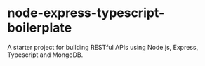 # node-express-typescript-boilerplate
A starter project for building RESTful APIs using Node.js, Express, Typescript and MongoDB.
